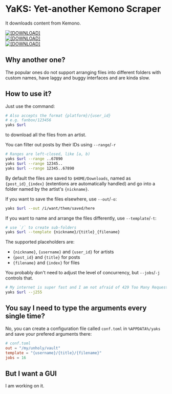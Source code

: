 # YaKS: Yet-another Kemono Scraper

It downloads content from Kemono.

[![[DOWNLOAD]](https://img.shields.io/badge/DOWNLOAD-Windows--x86__x64-0078D7)](https://github.com/dec32/yaks/releases/download/nightly/yaks-windows-x86_64.exe)  
[![[DOWNLOAD]](https://img.shields.io/badge/DOWNLOAD-macOS--aarch64-D2D3D4)](https://github.com/dec32/yaks/releases/download/nightly/yaks-macos-aarch64)  
[![[DOWNLOAD]](https://img.shields.io/badge/DOWNLOAD-Linux--x86__x64-F2E15D)](https://github.com/dec32/yaks/releases/download/nightly/yaks-linux-x86_64)  

## Why another one?

The popular ones do not support arranging files into different folders with custom names, have laggy and buggy interfaces and are kinda slow.

## How to use it?

Just use the command:

```Bash
# Also accepts the format {platform}/{user_id}
# e.g. fanbox/123456
yaks $url
```

to download all the files from an artist.

You can filter out posts by their IDs using `--range`/`-r`

```Bash
# Ranges are left-closed, like [a, b)
yaks $url --range ..67890
yaks $url --range 12345..
yaks $url --range 12345..67890
```

By default the files are saved to `$HOME/Downloads`, named as `{post_id}_{index}` (extentions are automatically handled) and go into a folder named by the artist's `{nickname}`.

If you want to save the files elsewhere, use `--out`/`-o`:

```Bash
yaks $url --out /i/want/them/saved/here
```

If you want to name and arrange the files differently, use `--template`/`-t`:

```Bash
# use `/` to create sub-folders
yaks $url --template {nickname}/{title}_{filename}
```

The supported placeholders are:
- `{nickname}`, `{username}` and `{user_id}` for artists
- `{post_id}` and `{title}` for posts
- `{filename}` and `{index}` for files

You probably don't need to adjust the level of concurrency, but `--jobs`/`-j` controls that.

```Bash
# My internet is super fast and I am not afraid of 429 Too Many Request.
yaks $url --j255
```

## You say I need to type the arguments every single time?

No, you can create a configuration file called `conf.toml` in `%APPDATA%/yaks` and save your prefered arguments there:

```toml
# conf.toml
out = "/my/unholy/vault"
template = "{username}/{title}/{filename}"
jobs = 16
```

## But I want a GUI

I am working on it.
